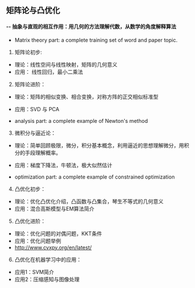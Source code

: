
## 矩阵论与凸优化
#### -- 抽象与直观的相互作用：用几何的方法理解代数，从数学的角度解释算法

* Matrix theory part: a complete training set of word and paper topic.

1. 矩阵论初步:  
 * 理论：线性空间与线性映射，矩阵的几何意义
 * 应用： 线性回归，最小二乘法

2. 矩阵论进阶：
 * 理论：矩阵的相似变换、相合变换，对称方阵的正交相似标准型
 * 应用：SVD 与 PCA

* analysis part: a complete example of Newton's method

3. 微积分与逼近论：
 * 理论：简单回顾极限，微分，积分基本概念，利用逼近的思想理解微分，用积分的手段理解概率。
 * 应用：梯度下降法，牛顿法，极大似然估计

* optimization part: a complete example of constrained optimization

4. 凸优化初步：
 * 理论：优化凸优化介绍，凸函数与凸集合，琴生不等式的几何意义
 * 应用：混合高斯模型与EM算法简介

5. 凸优化进阶：
 * 理论：优化问题的对偶问题，KKT条件
 * 应用：优化问题举例
 * http://www.cvxpy.org/en/latest/

6. 凸优化在机器学习中的应用：
 * 应用1：SVM简介
 * 应用2：压缩感知与图像处理
